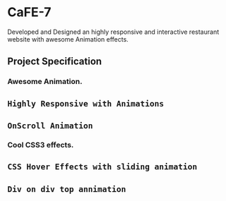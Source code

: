 # CaFE-7
Developed and Designed an highly responsive and interactive restaurant website with awesome Animation effects.

## Project Specification

### Awesome Animation.
 ## `Highly Responsive with Animations`
 ## `OnScroll Animation`


### Cool CSS3 effects.
  ## `CSS Hover Effects with sliding animation`
  ## `Div on div top annimation`

